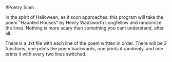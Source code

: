 #Poetry Slam

In the spirit of Halloween, as it soon approaches, this program will take the poem "Haunted Houses" by Henry Wadsworth Longfellow and randomize the lines. Nothing is more scary than something you cant understand, after all.

There is a .txt file with each line of the poem written in order. 
There will be 3 functions, one prints the poem backwards, one prints it randomly, and one prints it with every two lines switched.